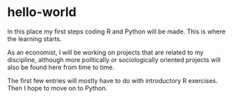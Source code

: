 # hello-world

In this place my first steps coding R and Python will be made. This is where the learning starts. 

As an economist, I will be working on projects that are related to my discipline, although more politically or sociologically oriented projects will also be found here from time to time. 

The first few entries will mostly have to do with introductory R exercises. Then I hope to move on to Python. 

